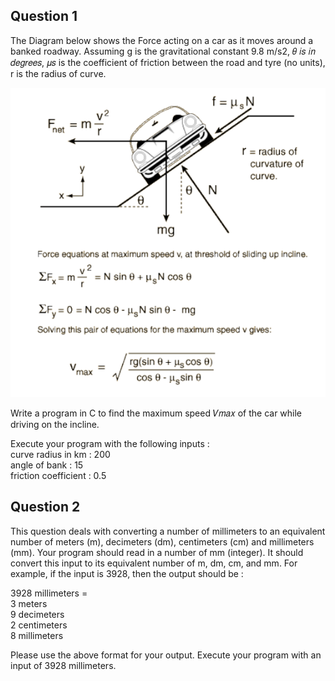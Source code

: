 ## Question 1    

The Diagram below shows the Force acting on a car as it moves around a banked roadway.
Assuming g is the gravitational constant 9.8 m/s2, 𝜃 𝑖𝑠 𝑖𝑛 𝑑𝑒𝑔𝑟𝑒𝑒𝑠, 𝜇𝑠 is the coefficient of 
friction between the road and tyre (no units), r is the radius of curve.  

![Question 1 Image](Images/Question1.png)  

Write a program in C to find the maximum speed 𝑉𝑚𝑎𝑥 of the car while driving on the 
incline.  

Execute your program with the following inputs :  
curve radius in km : 200  
angle of bank : 15  
friction coefficient : 0.5  

## Question 2  

This question deals with converting a number of millimeters to an equivalent number of
meters (m), decimeters (dm), centimeters (cm) and millimeters (mm). Your program
should read in a number of mm (integer). It should convert this input to its equivalent
number of m, dm, cm, and mm. For example, if the input is 3928, then the output should
be :  

3928 millimeters =  
3 meters  
9 decimeters  
2 centimeters  
8 millimeters  

Please use the above format for your output. Execute your program with an input of 3928
millimeters.
